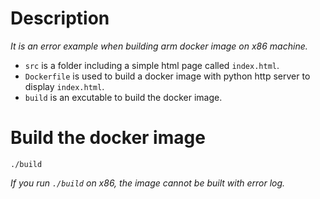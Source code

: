 # Description


*It is an error example when building arm docker image on x86 machine.*

* `src` is a folder including a simple html page called `index.html`.
* `Dockerfile` is used to build a docker image with python http server to display `index.html`.
* `build` is an excutable to build the docker image.  

# Build the docker image 

```
./build
```

*If you run `./build` on x86, the image cannot be built with error log.*
